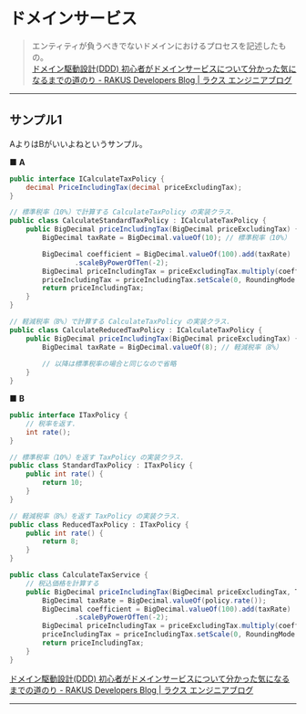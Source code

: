 # ドメインサービス

>エンティティが負うべきでないドメインにおけるプロセスを記述したもの。  
>[ドメイン駆動設計(DDD) 初心者がドメインサービスについて分かった気になるまでの道のり - RAKUS Developers Blog | ラクス エンジニアブログ](https://tech-blog.rakus.co.jp/entry/20200511/ddd)  

---

## サンプル1

AよりはBがいいよねというサンプル。

■ **A**  

``` cs : A
public interface ICalculateTaxPolicy {
    decimal PriceIncludingTax(decimal priceExcludingTax);
}

// 標準税率（10%）で計算する CalculateTaxPolicy の実装クラス.
public class CalculateStandardTaxPolicy : ICalculateTaxPolicy {
    public BigDecimal priceIncludingTax(BigDecimal priceExcludingTax) {
        BigDecimal taxRate = BigDecimal.valueOf(10); // 標準税率（10%）

        BigDecimal coefficient = BigDecimal.valueOf(100).add(taxRate)
                .scaleByPowerOfTen(-2);
        BigDecimal priceIncludingTax = priceExcludingTax.multiply(coefficient);
        priceIncludingTax = priceIncludingTax.setScale(0, RoundingMode.HALF_UP); // 四捨五入する
        return priceIncludingTax;
    }
}

// 軽減税率（8%）で計算する CalculateTaxPolicy の実装クラス.
public class CalculateReducedTaxPolicy : ICalculateTaxPolicy {
    public BigDecimal priceIncludingTax(BigDecimal priceExcludingTax) {
        BigDecimal taxRate = BigDecimal.valueOf(8); // 軽減税率（8%）
        
        // 以降は標準税率の場合と同じなので省略
    }
}
```

■ **B**

``` cs
public interface ITaxPolicy {
    // 税率を返す.
    int rate();
}

// 標準税率（10%）を返す TaxPolicy の実装クラス.
public class StandardTaxPolicy : ITaxPolicy {
    public int rate() {
        return 10;
    }
}

// 軽減税率（8%）を返す TaxPolicy の実装クラス.
public class ReducedTaxPolicy : ITaxPolicy {
    public int rate() {
        return 8;
    }
}

public class CalculateTaxService {
    // 税込価格を計算する
    public BigDecimal priceIncludingTax(BigDecimal priceExcludingTax, TaxPolicy policy) {
        BigDecimal taxRate = BigDecimal.valueOf(policy.rate());
        BigDecimal coefficient = BigDecimal.valueOf(100).add(taxRate)
                .scaleByPowerOfTen(-2);
        BigDecimal priceIncludingTax = priceExcludingTax.multiply(coefficient);
        priceIncludingTax = priceIncludingTax.setScale(0, RoundingMode.HALF_UP); // 四捨五入する
        return priceIncludingTax;
    }
}
```

[ドメイン駆動設計(DDD) 初心者がドメインサービスについて分かった気になるまでの道のり - RAKUS Developers Blog | ラクス エンジニアブログ](https://tech-blog.rakus.co.jp/entry/20200511/ddd)  

---
